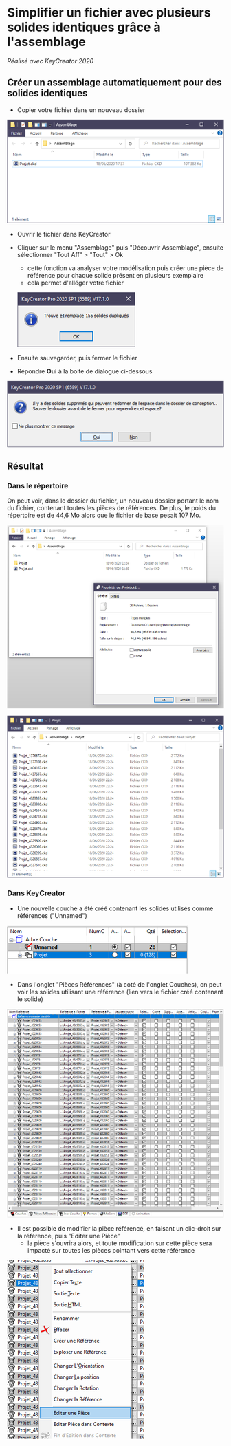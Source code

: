 # Simplifier un fichier avec plusieurs solides identiques grâce à l'assemblage

*Réalisé avec KeyCreator 2020*

## Créer un assemblage automatiquement pour des solides identiques

- Copier votre fichier dans un nouveau dossier

![nouveau dossier](../assets/images_fiches/simplifier-fichier-plusieurs-solides/nouveau_dossier.png)

- Ouvrir le fichier dans KeyCreator
- Cliquer sur le menu "Assemblage" puis "Découvrir Assemblage", ensuite sélectionner "Tout Aff" > "Tout" > Ok
    - cette fonction va analyser votre modélisation puis créer une pièce de référence pour chaque solide présent en plusieurs exemplaire
    - cela permet d'alléger votre fichier
    
    ![bd résultat](../assets/images_fiches/simplifier-fichier-plusieurs-solides/bd_aff.png)
    
- Ensuite sauvegarder, puis fermer le fichier
- Répondre **Oui** à la boite de dialogue ci-dessous

![bd espace](../assets/images_fiches/simplifier-fichier-plusieurs-solides/bd_space.png)

## Résultat

### Dans le répertoire

On peut voir, dans le dossier du fichier, un nouveau dossier portant le nom du fichier, contenant toutes les pièces de références. De plus, le poids du répertoire est de 44,6 Mo alors que le fichier de base pesait 107 Mo.

![Résultat taille](../assets/images_fiches/simplifier-fichier-plusieurs-solides/res_size.png)

![simplifier-fichier-plusieurs-solides/Untitled%204.png](../assets/images_fiches/simplifier-fichier-plusieurs-solides/Untitled%204.png)

### Dans KeyCreator

- Une nouvelle couche a été créé contenant les solides utilisés comme références ("Unnamed")

![Couche unnamed](../assets/images_fiches/simplifier-fichier-plusieurs-solides/couche_unnamend.png)

- Dans l'onglet "Pièces Références" (à coté de l'onglet Couches), on peut voir les solides utilisant une référence (lien vers le fichier créé contenant le solide)

![Arbre des pièces de références](../assets/images_fiches/simplifier-fichier-plusieurs-solides/piece_reference.png)

- Il est possible de modifier la pièce référencé, en faisant un clic-droit sur la référence, puis "Editer une Pièce"
    - la pièce s'ouvrira alors, et toute modification sur cette pièce sera impacté sur toutes les pièces pointant vers cette référence

![Menu pièce de référence](../assets/images_fiches/simplifier-fichier-plusieurs-solides/menu_piece_ref.png)